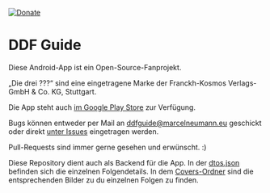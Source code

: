 [![Donate](https://img.shields.io/badge/Donate-PayPal-green.svg)](paypal.me/selmaohneh)

# DDF Guide

Diese Android-App ist ein Open-Source-Fanprojekt. 

„Die drei ???“ sind eine eingetragene Marke der Franckh-Kosmos Verlags-GmbH & Co. KG, Stuttgart.

Die App steht auch [im Google Play Store](https://play.google.com/store/apps/details?id=celloapps.ddfguide) zur Verfügung. 

Bugs können entweder per Mail an ddfguide@marcelneumann.eu geschickt oder direkt [unter Issues](https://github.com/selmaohneh/DdfGuide/issues) eingetragen werden.

Pull-Requests sind immer gerne gesehen und erwünscht. :)

Diese Repository dient auch als Backend für die App. In der [dtos.json](https://github.com/selmaohneh/DdfGuide/blob/master/dtos.json) befinden sich die einzelnen Folgendetails. In dem [Covers-Ordner](https://github.com/selmaohneh/DdfGuide/tree/master/Covers) sind die entsprechenden Bilder zu du einzelnen Folgen zu finden.
